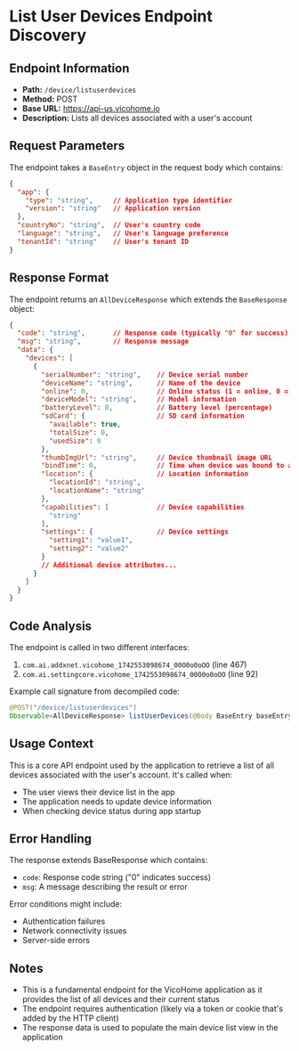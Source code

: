 # List User Devices Endpoint Discovery

## Endpoint Information
- **Path:** `/device/listuserdevices`
- **Method:** POST
- **Base URL:** https://api-us.vicohome.io
- **Description:** Lists all devices associated with a user's account

## Request Parameters
The endpoint takes a `BaseEntry` object in the request body which contains:

```json
{
  "app": {
    "type": "string",     // Application type identifier
    "version": "string"   // Application version
  },
  "countryNo": "string",  // User's country code
  "language": "string",   // User's language preference
  "tenantId": "string"    // User's tenant ID
}
```

## Response Format
The endpoint returns an `AllDeviceResponse` which extends the `BaseResponse` object:

```json
{
  "code": "string",       // Response code (typically "0" for success)
  "msg": "string",        // Response message
  "data": {
    "devices": [
      {
        "serialNumber": "string",    // Device serial number
        "deviceName": "string",      // Name of the device
        "online": 0,                 // Online status (1 = online, 0 = offline)
        "deviceModel": "string",     // Model information
        "batteryLevel": 0,           // Battery level (percentage)
        "sdCard": {                  // SD card information
          "available": true,
          "totalSize": 0,
          "usedSize": 0
        },
        "thumbImgUrl": "string",     // Device thumbnail image URL
        "bindTime": 0,               // Time when device was bound to account
        "location": {                // Location information
          "locationId": "string",
          "locationName": "string"
        },
        "capabilities": [            // Device capabilities
          "string"
        ],
        "settings": {                // Device settings
          "setting1": "value1",
          "setting2": "value2"
        }
        // Additional device attributes...
      }
    ]
  }
}
```

## Code Analysis
The endpoint is called in two different interfaces:
1. `com.ai.addxnet.vicohome_1742553098674_00O0o0oOO` (line 467)
2. `com.ai.settingcore.vicohome_1742553098674_00O0o0oOO` (line 92)

Example call signature from decompiled code:
```java
@POST("/device/listuserdevices")
Observable<AllDeviceResponse> listUserDevices(@Body BaseEntry baseEntry);
```

## Usage Context
This is a core API endpoint used by the application to retrieve a list of all devices associated with the user's account. It's called when:
- The user views their device list in the app
- The application needs to update device information
- When checking device status during app startup

## Error Handling
The response extends BaseResponse which contains:
- `code`: Response code string ("0" indicates success)
- `msg`: A message describing the result or error

Error conditions might include:
- Authentication failures
- Network connectivity issues
- Server-side errors

## Notes
- This is a fundamental endpoint for the VicoHome application as it provides the list of all devices and their current status
- The endpoint requires authentication (likely via a token or cookie that's added by the HTTP client)
- The response data is used to populate the main device list view in the application